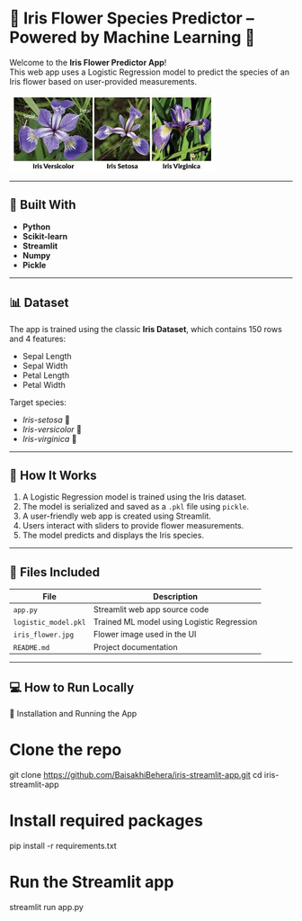 # 🌸 Iris Flower Species Predictor – Powered by Machine Learning 🌿

Welcome to the **Iris Flower Predictor App**!  
This web app uses a Logistic Regression model to predict the species of an Iris flower based on user-provided measurements.

![Iris Flower](iris_flower.jpg)

---

## 🚀 Built With

- **Python**
- **Scikit-learn**
- **Streamlit**
- **Numpy**
- **Pickle**

---

## 📊 Dataset

The app is trained using the classic **Iris Dataset**, which contains 150 rows and 4 features:

- Sepal Length
- Sepal Width
- Petal Length
- Petal Width

Target species:

- *Iris-setosa* 🌸  
- *Iris-versicolor* 🌿  
- *Iris-virginica* 🌺  

---

## 🧠 How It Works

1. A Logistic Regression model is trained using the Iris dataset.
2. The model is serialized and saved as a `.pkl` file using `pickle`.
3. A user-friendly web app is created using Streamlit.
4. Users interact with sliders to provide flower measurements.
5. The model predicts and displays the Iris species.

---

## 📁 Files Included

| File                | Description                                    |
|---------------------|------------------------------------------------|
| `app.py`            | Streamlit web app source code                  |
| `logistic_model.pkl`| Trained ML model using Logistic Regression     |
| `iris_flower.jpg`   | Flower image used in the UI                    |
| `README.md`         | Project documentation                          |

---

## 💻 How to Run Locally
   
🚀 Installation and Running the App

# Clone the repo
git clone https://github.com/BaisakhiBehera/iris-streamlit-app.git
cd iris-streamlit-app

# Install required packages
pip install -r requirements.txt

# Run the Streamlit app
streamlit run app.py

